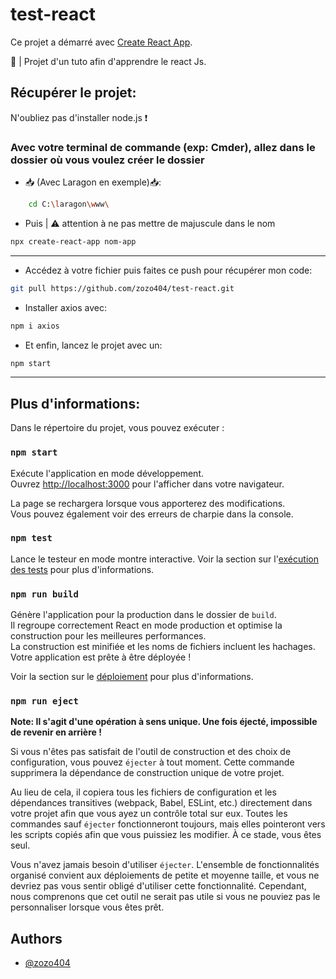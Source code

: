 # test-react

Ce projet a démarré avec [Create React App](https://github.com/facebook/create-react-app).

🤔 | Projet d'un tuto afin d'apprendre le react Js.

## Récupérer le projet:

N'oubliez pas d'installer node.js ❗️

### Avec votre terminal de commande (exp: Cmder), allez dans le dossier où vous voulez créer le dossier

-  📥 (Avec Laragon en exemple)📥:
```bash
    cd C:\laragon\www\
```
- Puis | ⚠️ attention à ne pas mettre de majuscule dans le nom
```bash
npx create-react-app nom-app
```
---
- Accédez à votre fichier puis faites ce push pour récupérer mon code:

```bash
git pull https://github.com/zozo404/test-react.git
```
- Installer axios avec:

```bash
npm i axios
```
- Et enfin, lancez le projet avec un:
```bash
npm start
```
---
## Plus d'informations:

Dans le répertoire du projet, vous pouvez exécuter :

### `npm start`

Exécute l'application en mode développement.\
Ouvrez [http://localhost:3000](http://localhost:3000) pour l'afficher dans votre navigateur.

La page se rechargera lorsque vous apporterez des modifications.\
Vous pouvez également voir des erreurs de charpie dans la console.

### `npm test`

Lance le testeur en mode montre interactive.
Voir la section sur l'[exécution des tests](https://facebook.github.io/create-react-app/docs/running-tests) pour plus d'informations.

### `npm run build`

Génère l'application pour la production dans le dossier de `build`.\
Il regroupe correctement React en mode production et optimise la construction pour les meilleures performances.\
La construction est minifiée et les noms de fichiers incluent les hachages.\
Votre application est prête à être déployée !

Voir la section sur le [déploiement](https://facebook.github.io/create-react-app/docs/deployment) pour plus d'informations.

### `npm run eject`

**Note: Il s'agit d'une opération à sens unique. Une fois éjecté, impossible de revenir en arrière !**

Si vous n'êtes pas satisfait de l'outil de construction et des choix de configuration, vous pouvez `éjecter` à tout moment. Cette commande supprimera la dépendance de construction unique de votre projet.

Au lieu de cela, il copiera tous les fichiers de configuration et les dépendances transitives (webpack, Babel, ESLint, etc.) directement dans votre projet afin que vous ayez un contrôle total sur eux. Toutes les commandes sauf `éjecter` fonctionneront toujours, mais elles pointeront vers les scripts copiés afin que vous puissiez les modifier. À ce stade, vous êtes seul.

Vous n'avez jamais besoin d'utiliser `éjecter`. L'ensemble de fonctionnalités organisé convient aux déploiements de petite et moyenne taille, et vous ne devriez pas vous sentir obligé d'utiliser cette fonctionnalité. Cependant, nous comprenons que cet outil ne serait pas utile si vous ne pouviez pas le personnaliser lorsque vous êtes prêt.
## Authors

- [@zozo404](https://www.github.com/zozo404)
